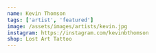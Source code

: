 ```yaml
---
name: Kevin Thomson
tags: ['artist', 'featured']
image: /assets/images/artists/kevin.jpg
instagram: https://instagram.com/kevinbthomson
shop: Lost Art Tattoo
---
```

